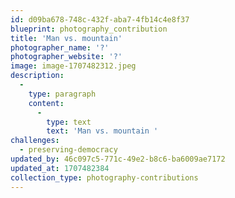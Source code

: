```yaml
---
id: d09ba678-748c-432f-aba7-4fb14c4e8f37
blueprint: photography_contribution
title: 'Man vs. mountain'
photographer_name: '?'
photographer_website: '?'
image: image-1707482312.jpeg
description:
  -
    type: paragraph
    content:
      -
        type: text
        text: 'Man vs. mountain '
challenges:
  - preserving-democracy
updated_by: 46c097c5-771c-49e2-b8c6-ba6009ae7172
updated_at: 1707482384
collection_type: photography-contributions
---
```

